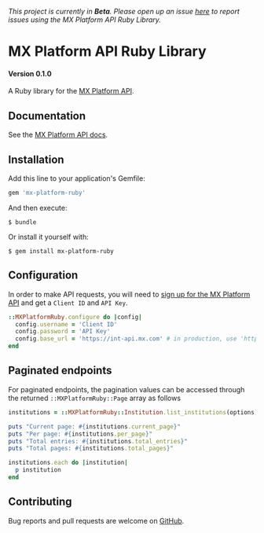 *This project is currently in **Beta**. Please open up an issue [here](https://github.com/mxenabled/mx-platform-ruby/issues) to report issues using the MX Platform API Ruby Library.*

# MX Platform API Ruby Library
#### Version 0.1.0

A Ruby library for the [MX Platform API](https://www.mx.com/products/platform-api).

## Documentation

See the [MX Platform API docs](https://docs.mx.com/api).

## Installation

Add this line to your application's Gemfile:

```ruby
gem 'mx-platform-ruby'
```

And then execute:
```shell
$ bundle
```
Or install it yourself with:
```shell
$ gem install mx-platform-ruby
```

## Configuration

In order to make API requests, you will need to [sign up for the MX Platform API](https://dashboard.mx.com/sign_up) and get a `Client ID` and `API Key`.
```ruby
::MXPlatformRuby.configure do |config|
  config.username = 'Client ID'
  config.password = 'API Key'
  config.base_url = 'https://int-api.mx.com' # in production, use 'https://api.mx.com'
end
```

## Paginated endpoints

For paginated endpoints, the pagination values can be accessed through the returned `::MXPlatformRuby::Page` array as follows

```ruby
institutions = ::MXPlatformRuby::Institution.list_institutions(options)

puts "Current page: #{institutions.current_page}"
puts "Per page: #{institutions.per_page}"
puts "Total entries: #{institutions.total_entries}"
puts "Total pages: #{institutions.total_pages}"

institutions.each do |institution|
  p institution
end
```


## Contributing

Bug reports and pull requests are welcome on [GitHub](https://github.com/mxenabled/mx-platform-ruby).
